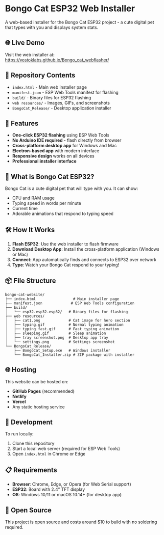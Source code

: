# Bongo Cat ESP32 Web Installer

A web-based installer for the Bongo Cat ESP32 project - a cute digital pet that types with you and displays system stats.

## 🌐 Live Demo

Visit the web installer at: https://vostoklabs.github.io/Bongo_cat_webflasher/

## 📁 Repository Contents

- `index.html` - Main web installer page
- `manifest.json` - ESP Web Tools manifest for flashing
- `build/` - Binary files for ESP32 flashing
- `web resources/` - Images, GIFs, and screenshots
- `BongoCat_Release/` - Desktop application installer

## 🚀 Features

- **One-click ESP32 flashing** using ESP Web Tools
- **No Arduino IDE required** - flash directly from browser
- **Cross-platform desktop app** for Windows and Mac
- **Electron-based app** with modern interface
- **Responsive design** works on all devices
- **Professional installer interface**

## 📱 What is Bongo Cat ESP32?

Bongo Cat is a cute digital pet that will type with you. It can show:
- CPU and RAM usage
- Typing speed in words per minute
- Current time
- Adorable animations that respond to typing speed

## 🛠️ How It Works

1. **Flash ESP32**: Use the web installer to flash firmware
2. **Download Desktop App**: Install the cross-platform application (Windows or Mac)
3. **Connect**: App automatically finds and connects to ESP32 over network
4. **Type**: Watch your Bongo Cat respond to your typing!

## 📦 File Structure

```
bongo-cat-website/
├── index.html                 # Main installer page
├── manifest.json             # ESP Web Tools configuration
├── build/
│   └── esp32.esp32.esp32/   # Binary files for flashing
├── web resources/
│   ├── cat1.png             # Cat image for hero section
│   ├── typing.gif           # Normal typing animation
│   ├── typing fast.gif      # Fast typing animation
│   ├── sleeping.gif         # Sleep animation
│   ├── tray screenshot.png  # Desktop app tray
│   └── settings.png         # Settings screenshot
└── BongoCat_Release/
    ├── BongoCat_Setup.exe   # Windows installer
    └── BongoCat_Installer.zip # ZIP package with installer
```

## 🌐 Hosting

This website can be hosted on:
- **GitHub Pages** (recommended)
- **Netlify**
- **Vercel**
- Any static hosting service

## 🔧 Development

To run locally:
1. Clone this repository
2. Start a local web server (required for ESP Web Tools)
3. Open `index.html` in Chrome or Edge

## 📋 Requirements

- **Browser**: Chrome, Edge, or Opera (for Web Serial support)
- **ESP32**: Board with 2.4" TFT display
- **OS**: Windows 10/11 or macOS 10.14+ (for desktop app)

## 🎯 Open Source

This project is open source and costs around $10 to build with no soldering required.

